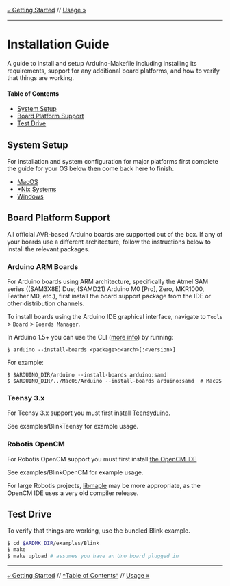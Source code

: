 [&ldca; Getting Started](GettingStarted.md) // [Usage &raquo;](Usage.md)

----

# Installation Guide

A guide to install and setup Arduino-Makefile including installing its requirements, support for any additional board platforms, and how to verify that things are working.

#### Table of Contents
<!--- Created by [github-markdown-toc](https://github.com/ekalinin/github-markdown-toc.go) -->

  * [System Setup](#system-setup)
  * [Board Platform Support](#board-platform-support)
  * [Test Drive](#test-drive)


## System Setup

For installation and system configuration for major platforms first complete the guide for your OS below then come back here to finish.

* [MacOS](Install-MacOS.md)
* [*Nix Systems](Install-Nix.md)
* [Windows](Install-Windows.md)


## Board Platform Support

All official AVR-based Arduino boards are supported out of the box. If any of your boards use a different architecture, follow the instructions below to install the relevant packages.

### Arduino ARM Boards

For Arduino boards using ARM architecture, specifically the Atmel SAM series ((SAM3X8E) Due; (SAMD21) Arduino M0 [Pro], Zero, MKR1000, Feather M0, etc.), first install the board support package from the IDE or other distribution channels.

To install boards using the Arduino IDE graphical interface, navigate to `Tools` > `Board` > `Boards Manager`.

In Arduino 1.5+ you can use the CLI ([more info](https://github.com/arduino/Arduino/blob/master/build/shared/manpage.adoc)) by running:

```
$ arduino --install-boards <package>:<arch>[:<version>]
```

For example:
```
$ $ARDUINO_DIR/arduino --install-boards arduino:samd
$ $ARDUINO_DIR/../MacOS/Arduino --install-boards arduino:samd  # MacOS
```

### Teensy 3.x

For Teensy 3.x support you must first install [Teensyduino](http://www.pjrc.com/teensy/teensyduino.html).

See examples/BlinkTeensy for example usage.

### Robotis OpenCM

For Robotis OpenCM support you must first install [the OpenCM IDE](http://support.robotis.com/en/software/robotis_opencm/robotis_opencm.htm)

See examples/BlinkOpenCM for example usage.

For large Robotis projects, [libmaple](https://github.com/Rhoban/Maple) may be more appropriate, as the OpenCM IDE uses a very old compiler release.

## Test Drive

To verify that things are working, use the bundled Blink example.

```sh
$ cd $ARDMK_DIR/examples/Blink
$ make
$ make upload # assumes you have an Uno board plugged in
```

----

[&ldca; Getting Started](GettingStarted.md) // [^Table of Contents^](#table-of-contents) // [Usage &raquo;](Usage.md)
